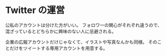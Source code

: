 # Twitter の運営

公私のアカウントは分けた方がいい。
フォロワーの関心がそれぞれ違うので、混ざっているとどちらかに興味のない人に忌避される。

企業の広報アカウントだけじゃなくて、イラストや写真なんかも同様。
そのことだけをツイートする専用アカウントを用意する。
